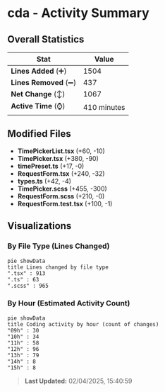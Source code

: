 # cda - Activity Summary 

## Overall Statistics

| Stat                   | Value                                                             |
| ---------------------- | ----------------------------------------------------------------- |
| **Lines Added** (➕)   | 1504                                          |
| **Lines Removed** (➖) | 437                                        |
| **Net Change** (↕)    | 1067                |
| **Active Time** (⌚)   | 410 minutes |


## Modified Files
- **TimePickerList.tsx** (+60, -10)
- **TimePicker.tsx** (+380, -90)
- **timePreset.ts** (+17, -0)
- **RequestForm.tsx** (+240, -32)
- **types.ts** (+42, -4)
- **TimePicker.scss** (+455, -300)
- **RequestForm.scss** (+210, -0)
- **RequestForm.test.tsx** (+100, -1)

## Visualizations

### By File Type (Lines Changed)

```mermaid
pie showData
title Lines changed by file type
".tsx" : 913
".ts" : 63
".scss" : 965
```

### By Hour (Estimated Activity Count)

```mermaid
pie showData
title Coding activity by hour (count of changes)
"09h" : 30
"10h" : 34
"11h" : 58
"12h" : 96
"13h" : 79
"14h" : 8
"15h" : 8
```


> **Last Updated:** 02/04/2025, 15:40:59